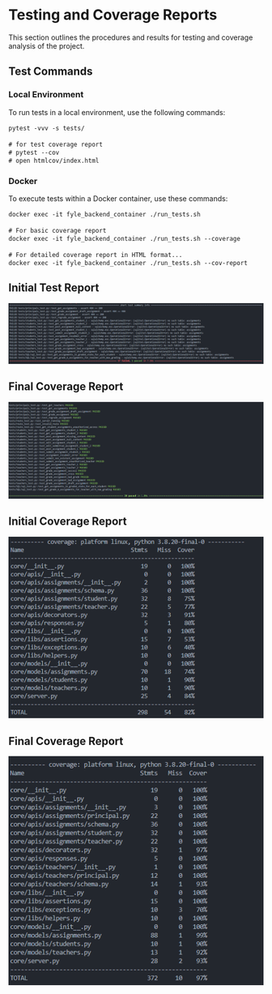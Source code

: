 # Testing and Coverage Reports

This section outlines the procedures and results for testing and coverage analysis of the project.

## Test Commands

### Local Environment

To run tests in a local environment, use the following commands:

```
pytest -vvv -s tests/

# for test coverage report
# pytest --cov
# open htmlcov/index.html
```

### Docker

To execute tests within a Docker container, use these commands:

```
docker exec -it fyle_backend_container ./run_tests.sh

# For basic coverage report
docker exec -it fyle_backend_container ./run_tests.sh --coverage

# For detailed coverage report in HTML format...
docker exec -it fyle_backend_container ./run_tests.sh --cov-report
```

## Initial Test Report

![alt text](reports/initial-test-report.png)

## Final Coverage Report

![alt text](reports/final-test-report.png)

## Initial Coverage Report

![alt text](reports/initial-coverage-report.png)

## Final Coverage Report

![alt text](reports/final-coverage-report.png)
